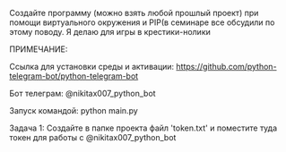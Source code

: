 Создайте программу (можно взять любой прошлый проект) при помощи виртуального окружения и PIP(в семинаре все обсудили по этому поводу.
Я делаю для игры в крестики-нолики

ПРИМЕЧАНИЕ:

Ссылка для установки среды и активации: https://github.com/python-telegram-bot/python-telegram-bot

Бот телеграм: @nikitax007_python_bot

Запуск командой: python main.py

Задача 1: Cоздайте в папке проекта файл 'token.txt' и поместите туда токен для работы c @nikitax007_python_bot

